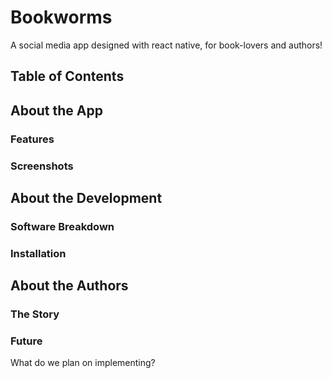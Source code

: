 # Bookworms
A social media app designed with react native, for book-lovers and authors!

## Table of Contents

## About the App

### Features

### Screenshots

## About the Development

### Software Breakdown

### Installation

## About the Authors

### The Story

### Future 
What do we plan on implementing?
